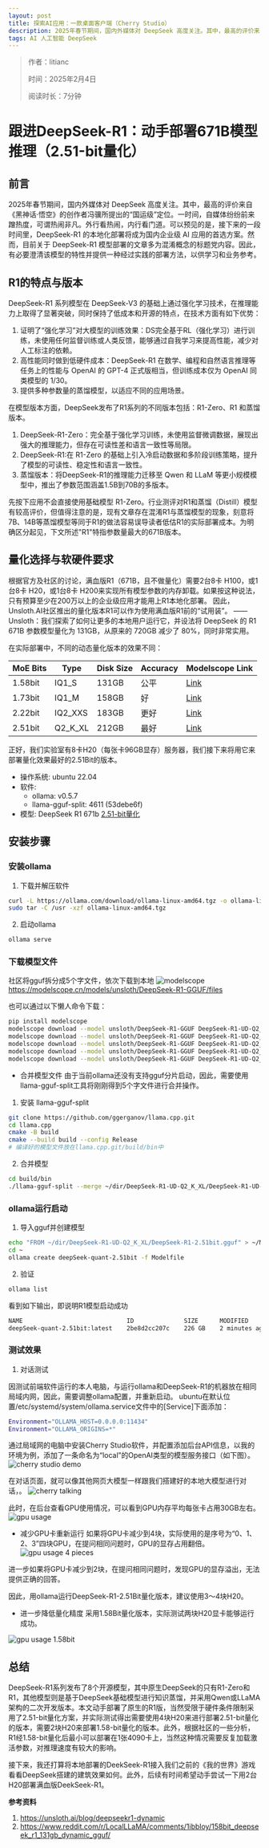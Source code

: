 ```yaml
---
layout: post
title: 探索AI应用：一款桌面客户端（Cherry Studio） 
description: 2025年春节期间，国内外媒体对 DeepSeek 高度关注。其中，最高的评价来自《黑神话·悟空》的创作者冯骥所提出的“国运级”定位。一时间，自媒体纷纷前来蹭热度，可谓热闹非凡。外行看热闹，内行看门道。可以预见的是，接下来的一段时间里，DeepSeek-R1 的本地化部署将成为国内企业级 AI 应用的首选方案。然而，目前关于 DeepSeek-R1 模型部署的文章多为混淆概念的标题党内容。因此，有必要澄清该模型的特性并提供一种经过实践的部署方法，以供学习和业务参考。
tags: AI 人工智能 DeepSeek
---
```


> 作者：litianc
>  
> 时间：2025年2月4日
> 
> 阅读时长：7分钟

# 跟进DeepSeek-R1：动手部署671B模型推理（2.51-bit量化）

## 前言

2025年春节期间，国内外媒体对 DeepSeek 高度关注。其中，最高的评价来自《黑神话·悟空》的创作者冯骥所提出的“国运级”定位。一时间，自媒体纷纷前来蹭热度，可谓热闹非凡。外行看热闹，内行看门道。可以预见的是，接下来的一段时间里，DeepSeek-R1 的本地化部署将成为国内企业级 AI 应用的首选方案。然而，目前关于 DeepSeek-R1 模型部署的文章多为混淆概念的标题党内容。因此，有必要澄清该模型的特性并提供一种经过实践的部署方法，以供学习和业务参考。

## R1的特点与版本

DeepSeek-R1 系列模型在 DeepSeek-V3 的基础上通过强化学习技术，在推理能力上取得了显著突破，同时保持了低成本和开源的特点，在技术方面有如下优势：
1. 证明了“强化学习”对大模型的训练效果：DS完全基于RL（强化学习）进行训练，未使用任何监督训练或人类反馈，能够通过自我学习来提高性能，减少对人工标注的依赖。
2. 高性能同时做到低硬件成本：DeepSeek-R1 在数学、编程和自然语言推理等任务上的性能与 OpenAI 的 GPT-4 正式版相当，但训练成本仅为 OpenAI 同类模型的 1/30。
3. 提供多种参数量的蒸馏模型，以适应不同的应用场景。

在模型版本方面，DeepSeek发布了R1系列的不同版本包括：R1-Zero、R1 和蒸馏版本。
1. DeepSeek-R1-Zero：完全基于强化学习训练，未使用监督微调数据，展现出强大的推理能力，但存在可读性差和语言一致性等局限。
2. DeepSeek-R1:在 R1-Zero 的基础上引入冷启动数据和多阶段训练策略，提升了模型的可读性、稳定性和语言一致性。
3. 蒸馏版本：将DeepSeek-R1的推理能力迁移至 Qwen 和 LLaM 等更小规模模型中，推出了参数范围涵盖1.5B到70B的多版本。

先按下应用不会直接使用基础模型 R1-Zero。行业测评对R1和蒸馏（Distill）模型有较高评价，但值得注意的是，现有文章存在混淆R1与蒸馏模型的现象，刻意将7B、14B等蒸馏模型等同于R1的做法容易误导读者低估R1的实际部署成本。为明确区分起见，下文所述"R1"特指参数量最大的671B版本。

## 量化选择与软硬件要求
根据官方及社区的讨论，满血版R1（671B，且不做量化）需要2台8卡 H100，或1台8卡 H20，或1台8卡 H200来实现所有模型参数的内存卸载。如果按这种说法，只有预算至少在200万以上的企业级应用才能用上R1本地化部署。
因此，Unsloth.AI社区推出的量化版本R1可以作为使用满血版R1前的“试用装”。
——Unsloth：我们探索了如何让更多的本地用户运行它，并设法将 DeepSeek 的 R1 671B 参数模型量化为 131GB，从原来的 720GB 减少了 80%，同时非常实用。

在实际部署中，不同的动态量化版本的效果不同：

| MoE Bits | Type   | Disk Size | Accuracy | Modelscope Link |
|----------|--------|-----------|----------|---------|
| 1.58bit  | IQ1_S  | 131GB     | 公平     | [Link](https://modelscope.cn/models/unsloth/DeepSeek-R1-GGUF/resolve/master/DeepSeek-R1-UD-IQ1_S/DeepSeek-R1-UD-IQ1_S-00001-of-00003.gguf) |
| 1.73bit  | IQ1_M  | 158GB     | 好     | [Link](https://modelscope.cnhttps//modelscope.cn/models/unsloth/DeepSeek-R1-GGUF/resolve/master/DeepSeek-R1-UD-IQ1_M/DeepSeek-R1-UD-IQ1_M-00001-of-00004.gguf) |
| 2.22bit  | IQ2_XXS| 183GB     | 更好   | [Link](https://modelscope.cn/models/unsloth/DeepSeek-R1-GGUF/resolve/master/DeepSeek-R1-UD-IQ2_XXS/DeepSeek-R1-UD-IQ2_XXS-00001-of-00004.gguf) |
| 2.51bit  | Q2_K_XL| 212GB     | 最好     | [Link](https://modelscope.cn/models/unsloth/DeepSeek-R1-GGUF/resolve/master/DeepSeek-R1-UD-Q2_K_XL/DeepSeek-R1-UD-Q2_K_XL-00001-of-00005.gguf) |

正好，我们实验室有8卡H20（每张卡96GB显存）服务器，我们接下来将用它来部署量化效果最好的2.51Bit的版本。
* 操作系统: ubuntu 22.04
* 软件:
    * ollama: v0.5.7
    * llama-gguf-split: 4611 (53debe6f)
* 模型: DeepSeek R1 671b [2.51-bit量化](https://modelscope.cn/models/unsloth/DeepSeek-R1-GGUF/)

## 安装步骤

### 安装ollama
1. 下载并解压软件

``` sh
curl -L https://ollama.com/download/ollama-linux-amd64.tgz -o ollama-linux-amd64.tgz
sudo tar -C /usr -xzf ollama-linux-amd64.tgz
```

2. 启动ollama

``` sh
ollama serve
```

### 下载模型文件
社区将gguf拆分成5个字文件，依次下载到本地
![modelscope](/images/posts/deepseek_deploy/image-modelscope.png)
https://modelscope.cn/models/unsloth/DeepSeek-R1-GGUF/files

也可以通过以下懒人命令下载：
``` sh
pip install modelscope
modelscope download --model unsloth/DeepSeek-R1-GGUF DeepSeek-R1-UD-Q2_K_XL-00001-of-00005.gguf --local_dir ~/dir
modelscope download --model unsloth/DeepSeek-R1-GGUF DeepSeek-R1-UD-Q2_K_XL-00002-of-00005.gguf --local_dir ~/dir
modelscope download --model unsloth/DeepSeek-R1-GGUF DeepSeek-R1-UD-Q2_K_XL-00003-of-00005.gguf --local_dir ~/dir
modelscope download --model unsloth/DeepSeek-R1-GGUF DeepSeek-R1-UD-Q2_K_XL-00004-of-00005.gguf --local_dir ~/dir
modelscope download --model unsloth/DeepSeek-R1-GGUF DeepSeek-R1-UD-Q2_K_XL-00005-of-00005.gguf --local_dir ~/dir
```

- 合并模型文件
由于当前ollama还没有支持gguf分片启动，因此，需要使用llama-gguf-split工具将刚刚得到5个字文件进行合并操作。
1. 安装 llama-gguf-split
``` sh
git clone https://github.com/ggerganov/llama.cpp.git
cd llama.cpp
cmake -B build
cmake --build build --config Release
# 编译好的模型文件放在llama.cpp.git/build/bin中
```
2. 合并模型
``` sh
cd build/bin
./llama-gguf-split --merge ~/dir/DeepSeek-R1-UD-Q2_K_XL/DeepSeek-R1-UD-Q2_K_XL-00001-of-00005.gguf ~/dir/DeepSeek-R1-UD-Q2_K_XL/DeepSeek-R1-2.51bit.gguf
```

### ollama运行启动
1. 导入gguf并创建模型
``` sh
echo "FROM ~/dir/DeepSeek-R1-UD-Q2_K_XL/DeepSeek-R1-2.51bit.gguf" > ~/Modelfile 
cd ~
ollama create deepSeek-quant-2.51bit -f Modelfile
```

2. 验证
``` sh
ollama list
```
看到如下输出，即说明R1模型启动成功
``` sh
NAME                             ID              SIZE      MODIFIED   
deepSeek-quant-2.51bit:latest    2be8d2cc207c    226 GB    2 minutes ago 
```

### 测试效果
1. 对话测试

因测试前端软件运行的本人电脑，与运行ollama和DeepSeek-R1的机器放在相同局域内网，因此，需要调整ollama配置，并重新启动。
ubuntu在默认位置/etc/systemd/system/ollama.service文件中的[Service]下面添加：
``` sh
Environment="OLLAMA_HOST=0.0.0.0:11434"
Environment="OLLAMA_ORIGINS=*"
```
通过局域网的电脑中安装Cherry Studio软件，并配置添加后台API信息，以我的环境为例，添加了一条命名为“local”的OpenAI类型的模型服务接口（如下图）。
![cherry studio demo](/images/posts/deepseek_deploy/image-cherry-studio-demo.png)

在对话页面，就可以像其他网页大模型一样跟我们搭建好的本地大模型进行对话，。
![cherry talking](/images/posts/deepseek_deploy/image-cherry-talking.png)

此时，在后台查看GPU使用情况，可以看到GPU内存平均每张卡占用30GB左右。
![gpu usage](/images/posts/deepseek_deploy/image-gpu-usage1.png)

- 减少GPU卡重新运行
如果将GPU卡减少到4块，实际使用的是序号为“0、1、2、3”四块GPU，在提问相同问题时，GPU的显存占用翻倍。
![gpu usage 4 pieces](/images/posts/deepseek_deploy/image-gpu-usage2.png)

进一步如果将GPU卡减少到2块，在提问相同问题时，发现GPU的显存溢出，无法提供正确的回答。

因此，用ollama运行DeepSeek-R1-2.51Bit量化版本，建议使用3～4块H20。

- 进一步降低量化精度
采用1.58Bit量化版本，实际测试两块H20显卡能够运行成功。

![gpu usage 1.58bit](/images/posts/deepseek_deploy/image-gpu-uasge-3.png)

## 总结
DeepSeek-R1系列发布了8个开源模型，其中原生DeepSeek的只有R1-Zero和R1，其他模型则是基于DeepSeek基础模型进行知识蒸馏，并采用Qwen或LLaMA架构的二次开发版本。本文动手部署了原生的R1版，当然受限于硬件条件限制采用了2.51-bit量化方案，并实际测试得出需要使用4块H20来进行部署2.51-bit量化的版本，需要2块H20来部署1.58-bit量化的版本。此外，根据社区的一些分析，R1经1.58-bit量化后最小可以部署在1张4090卡上，当然这种情况需要反复加载激活参数，对推理速度有较大的影响。

接下来，我还打算将本地部署的DeekSeek-R1接入我们之前的《我的世界》游戏看看DeepSeek搭建的建筑效果如何。此外，后续有时间希望动手尝试一下用2台H20部署满血版DeekSeek-R1。


**参考资料**
1. https://unsloth.ai/blog/deepseekr1-dynamic
2. https://www.reddit.com/r/LocalLLaMA/comments/1ibbloy/158bit_deepseek_r1_131gb_dynamic_gguf/
